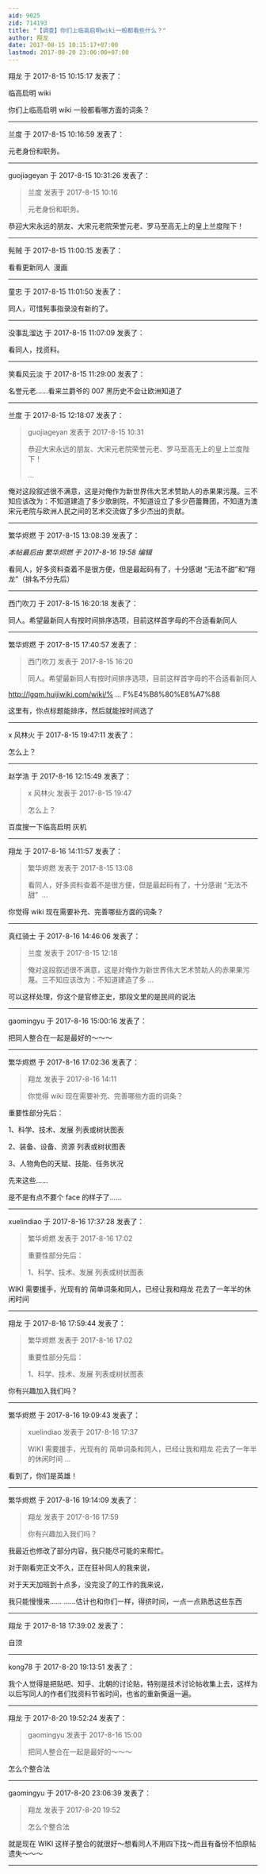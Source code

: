 ```yaml
---
aid: 9025
zid: 714193
title: "【调查】你们上临高启明wiki一般都看些什么？"
author: 翔龙
date: 2017-08-15 10:15:17+07:00
lastmod: 2017-08-20 23:06:00+07:00
---
```


翔龙 于 2017-8-15 10:15:17 发表了：

临高启明 wiki

你们上临高启明 wiki 一般都看哪方面的词条？

---

兰度 于 2017-8-15 10:16:59 发表了：

元老身份和职务。

---

guojiageyan 于 2017-8-15 10:31:26 发表了：

> 兰度 发表于 2017-8-15 10:16
>
> 元老身份和职务。

恭迎大宋永远的朋友、大宋元老院荣誉元老、罗马至高无上的皇上兰度陛下！

---

髡贼 于 2017-8-15 11:00:15 发表了：

看看更新同人&nbsp;&nbsp;漫画&nbsp;&nbsp;

---

童忠 于 2017-8-15 11:01:50 发表了：

同人，可惜髡事指录没有新的了。

---

没事乱溜达 于 2017-8-15 11:07:09 发表了：

看同人，找资料。

---

笑看风云淡 于 2017-8-15 11:29:00 发表了：

名誉元老……看来兰爵爷的 007 黑历史不会让欧洲知道了

---

兰度 于 2017-8-15 12:18:07 发表了：

> guojiageyan 发表于 2017-8-15 10:31
>
> 恭迎大宋永远的朋友、大宋元老院荣誉元老、罗马至高无上的皇上兰度陛下！
>
> ...

俺对这段叙述很不满意，这是对俺作为新世界伟大艺术赞助人的赤果果污蔑。三不知应该改为：不知道建造了多少歌剧院，不知道设立了多少芭蕾舞团，不知道为澳宋元老院与欧洲人民之间的艺术交流做了多少杰出的贡献。

---

繁华烬燃 于 2017-8-15 13:08:39 发表了：

_本帖最后由 繁华烬燃 于 2017-8-16 19:58 编辑_

看同人，好多资料查着不是很方便，但是最起码有了，十分感谢 “无法不甜”和“翔龙”（排名不分先后）

---

西门吹刀 于 2017-8-15 16:20:18 发表了：

同人。希望最新同人有按时间排序选项，目前这样首字母的不合适看新同人

---

繁华烬燃 于 2017-8-15 17:40:57 发表了：

> 西门吹刀 发表于 2017-8-15 16:20
>
> 同人。希望最新同人有按时间排序选项，目前这样首字母的不合适看新同人

http://lgqm.huijiwiki.com/wiki/% ... F%E4%B8%80%E8%A7%88

这里有，你点标题能排序，然后就能按时间选了

---

x 风林火 于 2017-8-15 19:47:11 发表了：

怎么上？

---

赵学浩 于 2017-8-16 12:15:49 发表了：

> x 风林火 发表于 2017-8-15 19:47
>
> 怎么上？

百度搜一下临高启明 灰机

---

翔龙 于 2017-8-16 14:11:57 发表了：

> 繁华烬燃 发表于 2017-8-15 13:08
>
> 看同人，好多资料查着不是很方便，但是最起码有了，十分感谢 “无法不甜”&nbsp;&nbsp;...

你觉得 wiki 现在需要补充、完善哪些方面的词条？

---

真红骑士 于 2017-8-16 14:46:06 发表了：

> 兰度 发表于 2017-8-15 12:18
>
> 俺对这段叙述很不满意，这是对俺作为新世界伟大艺术赞助人的赤果果污蔑。三不知应该改为：不知道建造了多 ...

可以这样处理，你这个是官修正史，那段文里的是民间的说法

---

gaomingyu 于 2017-8-16 15:00:16 发表了：

把同人整合在一起是最好的～～～

---

繁华烬燃 于 2017-8-16 17:02:36 发表了：

> 翔龙 发表于 2017-8-16 14:11
>
> 你觉得 wiki 现在需要补充、完善哪些方面的词条？

重要性部分先后：

1、科学、技术、发展 列表或树状图表

2、装备、设备、资源 列表或树状图表

3、人物角色的天赋、技能、任务状况

先来这些……

是不是有点不要个 face 的样子了……

---

xuelindiao 于 2017-8-16 17:37:28 发表了：

> 繁华烬燃 发表于 2017-8-16 17:02
>
> 重要性部分先后：
>
> 1、科学、技术、发展 列表或树状图表

WIKI 需要援手，光现有的 简单词条和同人，已经让我和翔龙 花去了一年半的休闲时间

---

翔龙 于 2017-8-16 17:59:44 发表了：

> 繁华烬燃 发表于 2017-8-16 17:02
>
> 重要性部分先后：
>
> 1、科学、技术、发展 列表或树状图表

你有兴趣加入我们吗？

---

繁华烬燃 于 2017-8-16 19:09:43 发表了：

> xuelindiao 发表于 2017-8-16 17:37
>
> WIKI 需要援手，光现有的 简单词条和同人，已经让我和翔龙 花去了一年半的休闲时间 ...

看到了，你们是英雄！

---

繁华烬燃 于 2017-8-16 19:14:09 发表了：

> 翔龙 发表于 2017-8-16 17:59
>
> 你有兴趣加入我们吗？

我最近也修改了部分内容，我只能尽可能的来帮忙。

对于刚看完正文不久，正在狂补同人的我来说，

对于天天加班到十点多，没完没了的工作的我来说，

我只能慢慢来……
……估计也和你们一样，得挤时间，一点一点熟悉这些东西

---

翔龙 于 2017-8-18 17:39:02 发表了：

自顶

---

kong78 于 2017-8-20 19:13:51 发表了：

我个人觉得是把贴吧、知乎、北朝的讨论贴，特别是技术讨论帖收集上去，这样为以后写同人的作者们找资料节省时间，也省的重新撕逼一遍。

---

翔龙 于 2017-8-20 19:52:24 发表了：

> gaomingyu 发表于 2017-8-16 15:00
>
> 把同人整合在一起是最好的～～～

怎么个整合法

---

gaomingyu 于 2017-8-20 23:06:39 发表了：

> 翔龙 发表于 2017-8-20 19:52
>
> 怎么个整合法

就是现在 WIKI 这样子整合的就很好～想看同人不用四下找～而且有备份不怕原帖遗失～～～

---
